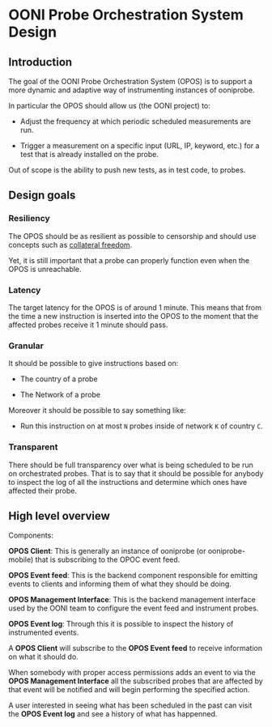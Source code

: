 # OONI Probe Orchestration System Design

## Introduction

The goal of the OONI Probe Orchestration System (OPOS) is to support a more dynamic
and adaptive way of instrumenting instances of ooniprobe.

In particular the OPOS should allow us (the OONI project) to:

* Adjust the frequency at which periodic scheduled measurements are run.

* Trigger a measurement on a specific input (URL, IP, keyword, etc.) for a test
  that is already installed on the probe.

Out of scope is the ability to push new tests, as in test code, to probes.

## Design goals

### Resiliency

The OPOS should be as resilient as possible to censorship and should use
concepts such as [collateral freedom](https://en.greatfire.org/blog/2014/jan/collateral-freedom-faq).

Yet, it is still important that a probe can properly function even when the
OPOS is unreachable.

### Latency

The target latency for the OPOS is of around 1 minute. This means that from the
time a new instruction is inserted into the OPOS to the moment that the
affected probes receive it 1 minute should pass.

### Granular

It should be possible to give instructions based on:

* The country of a probe

* The Network of a probe

Moreover it should be possible to say something like:

* Run this instruction on at most `N` probes inside of network `K` of country
  `C`.

### Transparent

There should be full transparency over what is being scheduled to be run on
orchestrated probes. That is to say that it should be possible for anybody to
inspect the log of all the instructions and determine which ones have affected
their probe.

## High level overview

Components:

**OPOS Client**: This is generally an instance of ooniprobe (or
ooniprobe-mobile) that is subscribing to the OPOC event feed.

**OPOS Event feed**: This is the backend component responsible for emitting
events to clients and informing them of what they should be doing.

**OPOS Management Interface**: This is the backend management interface used by
the OONI team to configure the event feed and instrument probes.

**OPOS Event log**: Through this it is possible to inspect the history of
instrumented events.

A **OPOS Client** will subscribe to the **OPOS Event feed** to receive
information on what it should do.

When somebody with proper access permissions adds an event to via the **OPOS
Management Interface** all the subscribed probes that are affected by that
event will be notified and will begin performing the specified action.

A user interested in seeing what has been scheduled in the past can visit the
**OPOS Event log** and see a history of what has happenned.


